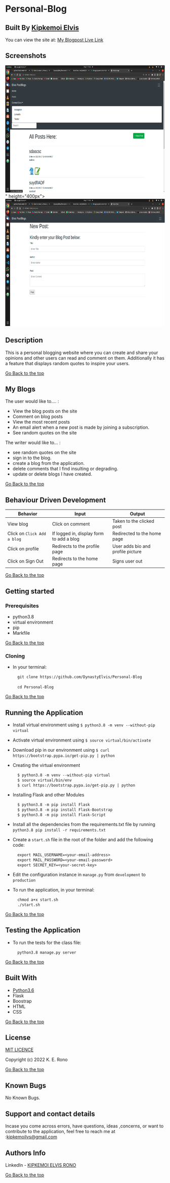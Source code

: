 # Personal-Blog

## Built By [Kipkemoi Elvis](https://github.com/DynastyElvis)


You can view the site at: [ My Blogpost Live Link](https://pitches-posts.herokuapp.com/ytidcdytic)


## Screenshots
<img src="https://github.com/DynastyElvis/Personal-Blog/blob/main/images/Screenshot%20from%202022-05-17%2019-24-18.png" height="400px">
" height="400px">
<img src="https://github.com/DynastyElvis/Personal-Blog/blob/main/images/Screenshot%20from%202022-05-17%2019-24-29.png" height="400px">

## Description
This is a personal blogging website where you can create and share your opinions and other users can read and comment on them. Additionally it has a feature that displays random quotes to inspire your users.

[Go Back to the top](#Personal-Blog)

## My Blogs
The user would like to.... :
*  View the blog posts on the site
*  Comment on blog posts
*  View the most recent posts
*  An email alert when a new post is made by joining a        subscription.
* See random quotes on the site

The writer would like to... :

* see random quotes on the site
* sign in to the blog.
* create a blog from the application.
* delete comments that I find insulting or degrading.
* update or delete blogs I have created.



[Go Back to the top](#Personal-Blog)

## Behaviour Driven Development
| Behavior            | Input                         | Output                        | 
| ------------------- | ----------------------------- | ----------------------------- |
| View blog | Click on comment | Taken to the clicked post | Click on `Comment` | Taken to where you can comment | Signs In/ Signs Up |
| Click on `Click Add a blog` | If logged in, display form to add a blog| Redirected to the home page |
| Click on profile | Redirects to the profile page | User adds bio and profile picture |
| Click on Sign Out | Redirects to the home page | Signs user out |

[Go Back to the top](#Personal-Blog)

## Getting started

### Prerequisites
* python3.8
* virtual environment
* pip
* Markfile


[Go Back to the top](#Personal-Blog)

### Cloning
* In your terminal:
        
        git clone https://github.com/DynastyElvis/Personal-Blog

        cd Personal-Blog

[Go Back to the top](#Personal-Blog)

## Running the Application
* Install virtual environment using `$ python3.8 -m venv --without-pip virtual`

* Activate virtual environment using `$ source virtual/bin/activate`

* Download pip in our environment using `$ curl https://bootstrap.pypa.io/get-pip.py | python`

* Creating the virtual environment

        $ python3.8 -m venv --without-pip virtual
        $ source virtual/bin/env
        $ curl https://bootstrap.pypa.io/get-pip.py | python

* Installing Flask and other Modules

        $ python3.8 -m pip install Flask
        $ python3.8 -m pip install Flask-Bootstrap
        $ python3.8 -m pip install Flask-Script

* Install all the dependencies from the requirements.txt file by running `python3.8 pip install -r requirements.txt`

* Create a `start.sh` file in the root of the folder and add the following code:

        export MAIL_USERNAME=<your-email-address>
        export MAIL_PASSWORD=<your-email-password>
        export SECRET_KEY=<your-secret-key>

* Edit the configuration instance in `manage.py` from `development` to `production`
* To run the application, in your terminal:

        chmod a+x start.sh
        ./start.sh

[Go Back to the top](#Personal-Blog)

## Testing the Application
* To run the tests for the class file:

        python3.8 manage.py server

 [Go Back to the top](#Personal-Blog)
       
## Built With

* [Python3.6](https://docs.python.org/3/)
* Flask
* Boostrap
* HTML
* CSS

[Go Back to the top](#Personal-Blog)


## License

[MIT LICENCE](https://github.com/DynastyElvis/Personal-Blog/blob/main/LICENSE)


Copyright (c) 2022 K. E. Rono


[Go Back to the top](#Personal-Blog)

## Known Bugs

No Known Bugs.

## Support and contact details
 Incase you come across errors, have questions, ideas ,concerns, or want to contribute to the application, feel free to reach me at :kipkemoilvs@gmail.com

## Authors Info
LinkedIn - [KIPKEMOI ELVIS RONO](https://www.linkedin.com/in/elvis-rono-aa3548209/)

[Go Back to the top](#Personal-Blog)